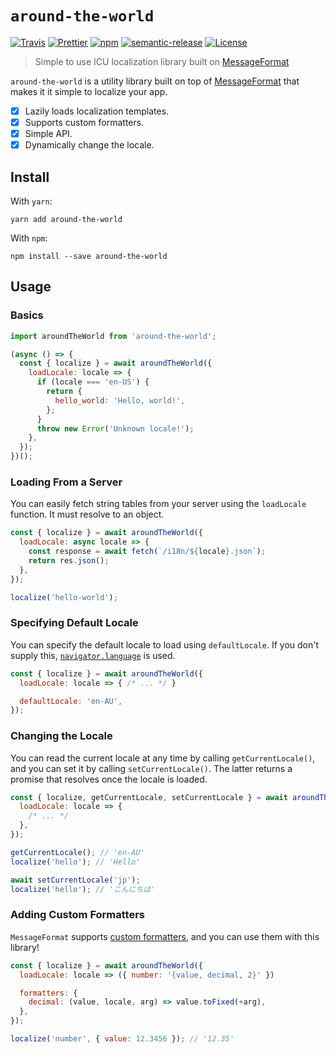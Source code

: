 # `around-the-world`

[![Travis](https://img.shields.io/travis/azz/around-the-world.svg?style=flat-square)](https://travis-ci.org/azz/around-the-world)
[![Prettier](https://img.shields.io/badge/code_style-prettier-ff69b4.svg?style=flat-square)](https://github.com/prettier/prettier)
[![npm](https://img.shields.io/npm/v/around-the-world.svg?style=flat-square)](https://npmjs.org/around-the-world)
[![semantic-release](https://img.shields.io/badge/%20%20%F0%9F%93%A6%F0%9F%9A%80-semantic--release-e10079.svg?style=flat-square)](https://github.com/semantic-release/semantic-release)
[![License](https://img.shields.io/badge/license-MIT-blue.svg?style=flat-square)](LICENSE)

> Simple to use ICU localization library built on [MessageFormat][]

`around-the-world` is a utility library built on top of [MessageFormat][] that makes it it simple to localize your app.

- [x] Lazily loads localization templates.
- [x] Supports custom formatters.
- [x] Simple API.
- [x] Dynamically change the locale.

## Install

With `yarn`:

```shellsession
yarn add around-the-world
```

With `npm`:

```shellsession
npm install --save around-the-world
```

## Usage

### Basics

```js
import aroundTheWorld from 'around-the-world';

(async () => {
  const { localize } = await aroundTheWorld({
    loadLocale: locale => {
      if (locale === 'en-US') {
        return {
          hello_world: 'Hello, world!',
        };
      }
      throw new Error('Unknown locale!');
    },
  });
})();
```

### Loading From a Server

You can easily fetch string tables from your server using the `loadLocale` function. It must resolve to an object.

```js
const { localize } = await aroundTheWorld({
  loadLocale: async locale => {
    const response = await fetch(`/i18n/${locale}.json`);
    return res.json();
  },
});

localize('hello-world');
```

### Specifying Default Locale

You can specify the default locale to load using `defaultLocale`. If you don't supply this, [`navigator.language`](https://mdn.io/navigator.language) is used.

```js
const { localize } = await aroundTheWorld({
  loadLocale: locale => { /* ... */ }

  defaultLocale: 'en-AU',
});
```

### Changing the Locale

You can read the current locale at any time by calling `getCurrentLocale()`, and you can set it by calling `setCurrentLocale()`. The latter returns a promise that resolves once the locale is loaded.

```js
const { localize, getCurrentLocale, setCurrentLocale } = await aroundTheWorld({
  loadLocale: locale => {
    /* ... */
  },
});

getCurrentLocale(); // 'en-AU'
localize('hello'); // 'Hello'

await setCurrentLocale('jp');
localize('hello'); // 'こんにちは'
```

### Adding Custom Formatters

`MessageFormat` supports [custom formatters](https://messageformat.github.io/messageformat/page-guide#toc11__anchor), and you can use them with this library!

```js
const { localize } = await aroundTheWorld({
  loadLocale: locale => ({ number: '{value, decimal, 2}' })

  formatters: {
    decimal: (value, locale, arg) => value.toFixed(+arg),
  },
});

localize('number', { value: 12.3456 }); // '12.35'
```

[messageformat]: https://github.com/messageformat/messageformat
